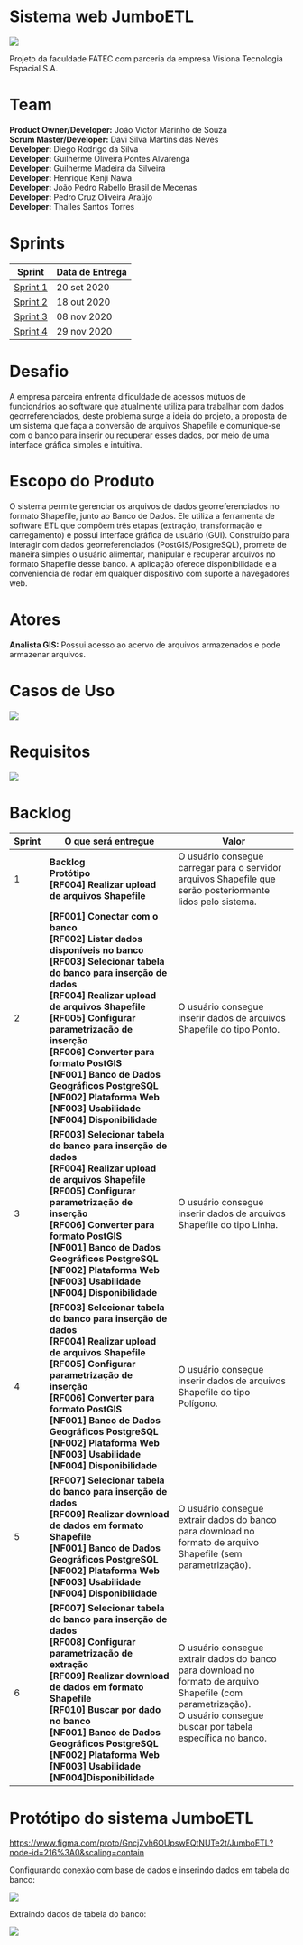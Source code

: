  #     Sistema web JumboETL

![](https://i.imgur.com/4iloayW.png)

Projeto da faculdade FATEC com parceria da empresa Visiona Tecnologia Espacial S.A.

# Team
**Product Owner/Developer:** João Victor Marinho de Souza  
**Scrum Master/Developer:** Davi Silva Martins das Neves  
**Developer:** Diego Rodrigo da Silva  
**Developer:** Guilherme Oliveira Pontes Alvarenga  
**Developer:** Guilherme Madeira da Silveira  
**Developer:** Henrique Kenji Nawa  
**Developer:** João Pedro Rabello Brasil de Mecenas  
**Developer:** Pedro Cruz Oliveira Araújo  
**Developer:** Thalles Santos Torres  

# Sprints

| Sprint                                                              | Data de Entrega |
| ------------------------------------------------------------------- | --------------- |
| [Sprint 1](https://github.com/DaviNeves0/ETL_Visiona/tree/sprint-1) | 20 set 2020     |
| [Sprint 2](https://github.com/DaviNeves0/ETL_Visiona/tree/sprint-2) | 18 out 2020     |
| [Sprint 3](https://github.com/DaviNeves0/ETL_Visiona/tree/sprint-3) | 08 nov 2020     |
| [Sprint 4](https://github.com/DaviNeves0/ETL_Visiona/tree/sprint-4) | 29 nov 2020     |


# Desafio
A empresa parceira enfrenta dificuldade de acessos mútuos de funcionários ao software que atualmente utiliza para trabalhar com dados georreferenciados, deste problema surge a ideia do projeto, a proposta de um sistema que faça a conversão de arquivos Shapefile e comunique-se com o banco para inserir ou recuperar esses dados, por meio de uma interface gráfica simples e intuitiva.

# Escopo do Produto
O sistema permite gerenciar os arquivos de dados georreferenciados no formato Shapefile, junto ao Banco de Dados. Ele utiliza a ferramenta de software ETL que compõem três etapas (extração, transformação e carregamento) e possui interface gráfica de usuário (GUI). Construído para interagir com dados georreferenciados (PostGIS/PostgreSQL), promete de maneira simples o usuário alimentar, manipular e recuperar arquivos no formato Shapefile desse banco. A aplicação oferece disponibilidade e a conveniência de rodar em qualquer dispositivo com suporte a navegadores web.

# Atores
**Analista GIS:** Possui acesso ao acervo de arquivos armazenados e pode armazenar arquivos.

# Casos de Uso
![](https://imgur.com/3UwyV6f.png)

# Requisitos

![](https://i.imgur.com/pqq77wQ.png)


# Backlog

| Sprint     | O que será entregue | Valor  | 
| ---------- |  -----------------  |  ----  | 
|  1         | **Backlog <br/>Protótipo <br/>[RF004] Realizar upload de arquivos Shapefile**  | O usuário consegue carregar para o servidor arquivos Shapefile que serão posteriormente lidos pelo sistema.  | 
|  2         | **[RF001] Conectar com o banco <br/>[RF002] Listar dados disponíveis no banco <br/>[RF003] Selecionar tabela do banco para inserção de dados <br/>[RF004] Realizar upload de arquivos Shapefile <br/>[RF005] Configurar parametrização de inserção <br/>[RF006] Converter para formato PostGIS <br/>[NF001] Banco de Dados Geográficos PostgreSQL <br/>[NF002] Plataforma Web <br/>[NF003] Usabilidade <br/>[NF004] Disponibilidade <br/>**  | O usuário consegue inserir dados de arquivos Shapefile do tipo Ponto. | | 
|  3         | **[RF003] Selecionar tabela do banco para inserção de dados <br/>[RF004] Realizar upload de arquivos Shapefile <br/>[RF005] Configurar parametrização de inserção<br/>[RF006] Converter para formato PostGIS <br/>[NF001] Banco de Dados Geográficos PostgreSQL <br/>[NF002] Plataforma Web <br/>[NF003] Usabilidade <br/>[NF004] Disponibilidade <br/>**    | O usuário consegue inserir dados de arquivos Shapefile do tipo Linha.    | 
|  4         | **[RF003] Selecionar tabela do banco para inserção de dados<br/>[RF004] Realizar upload de arquivos Shapefile <br/>[RF005] Configurar parametrização de inserção <br/>[RF006] Converter para formato PostGIS <br/>[NF001] Banco de Dados Geográficos PostgreSQL <br/>[NF002] Plataforma Web <br/>[NF003] Usabilidade <br/>[NF004] Disponibilidade <br/>** | O usuário consegue inserir dados de arquivos Shapefile do tipo Polígono.|
|  5         | **[RF007] Selecionar tabela do banco para inserção de dados <br/>[RF009] Realizar download de dados em formato Shapefile <br/>[NF001] Banco de Dados Geográficos PostgreSQL <br/>[NF002] Plataforma Web <br/>[NF003] Usabilidade <br/>[NF004] Disponibilidade <br/>**  | O usuário consegue extrair dados do banco para download no formato de arquivo Shapefile (sem parametrização).  | 
|  6         | **[RF007] Selecionar tabela do banco para inserção de dados <br/>[RF008] Configurar parametrização de extração <br/>[RF009] Realizar download de dados em formato Shapefile <br/>[RF010] Buscar por dado no banco <br/>[NF001] Banco de Dados Geográficos PostgreSQL <br/>[NF002] Plataforma Web <br/>[NF003] Usabilidade <br/>[NF004]Disponibilidade <br/>**   | O usuário consegue extrair dados do banco para download no formato de arquivo Shapefile (com parametrização).<br/>O usuário consegue buscar por tabela específica no banco. | 

# Protótipo do sistema JumboETL

https://www.figma.com/proto/GncjZvh6OUpswEQtNUTe2t/JumboETL?node-id=216%3A0&scaling=contain 

Configurando conexão com base de dados e inserindo dados em tabela do banco:

![](https://imgur.com/p8Le3Zg.gif)

Extraindo dados de tabela do banco: 

![](https://imgur.com/67tbvlj.gif)


